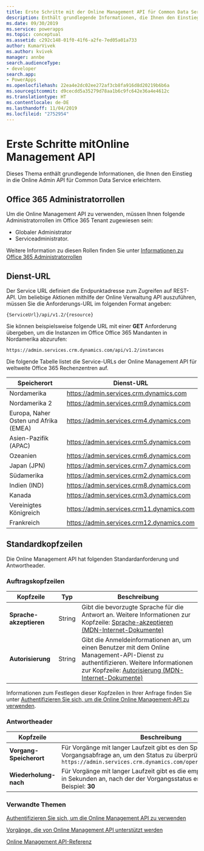 ```yaml
---
title: Erste Schritte mit der Online Management API für Common Data Service| MicrosoftDocs
description: Enthält grundlegende Informationen, die Ihnen den Einstieg in die Online Admin API für Common Data Service erleichtern.
ms.date: 09/30/2019
ms.service: powerapps
ms.topic: conceptual
ms.assetid: c292c148-01f0-41f6-a2fe-7ed05a01a733
author: KumarVivek
ms.author: kvivek
manager: annbe
search.audienceType:
- developer
search.app:
- PowerApps
ms.openlocfilehash: 22ea4e2dc02ee272af3cb8fa916d8d20219b6b6a
ms.sourcegitcommit: d9cecdd5a35279d78aa1b6c9fc642e36a4e4612c
ms.translationtype: HT
ms.contentlocale: de-DE
ms.lasthandoff: 11/04/2019
ms.locfileid: "2752954"
---
```

# <a name="get-started-with-online-management-api"></a>Erste Schritte mitOnline Management API 

Dieses Thema enthält grundlegende Informationen, die Ihnen den Einstieg in die Online Admin API für Common Data Service erleichtern.

## <a name="office-365-admin-roles"></a>Office 365 Administratorrollen

Um die Online Management API zu verwenden, müssen Ihnen folgende Administratorrollen im Office 365 Tenant zugewiesen sein:

- Globaler Administrator
- Serviceadministrator.

Weitere Information zu diesen Rollen finden Sie unter [Informationen zu Office 365 Administratorrollen](https://support.office.com/article/About-Office-365-admin-roles-da585eea-f576-4f55-a1e0-87090b6aaa9d)

## <a name="service-url"></a>Dienst-URL

Der Service URL definiert die Endpunktadresse zum Zugreifen auf REST-API. Um beliebige Aktionen mithilfe der Online Verwaltung API auszuführen, müssen Sie die Anforderungs-URL im folgenden Format angeben:

`{ServiceUrl}/api/v1.2/{resource}`

Sie können beispielsweise folgende URL mit einer **GET** Anforderung übergeben, um die Instanzen im Office Office 365 Mandanten in Nordamerika abzurufen:

`https://admin.services.crm.dynamics.com/api/v1.2/instances`


Die folgende Tabelle listet die Service-URLs der Online Management API für weltweite Office 365 Rechenzentren auf.

|Speicherort | Dienst-URL |
|---------|-------------|
|Nordamerika | https://admin.services.crm.dynamics.com |
|Nordamerika 2 | https://admin.services.crm9.dynamics.com |
|Europa, Naher Osten und Afrika (EMEA) | https://admin.services.crm4.dynamics.com |
|Asien-Pazifik (APAC) | https://admin.services.crm5.dynamics.com |
|Ozeanien | https://admin.services.crm6.dynamics.com |
|Japan (JPN) | https://admin.services.crm7.dynamics.com |
|Südamerika | https://admin.services.crm2.dynamics.com |
|Indien (IND) | https://admin.services.crm8.dynamics.com |
|Kanada | https://admin.services.crm3.dynamics.com |
|Vereinigtes Königreich | https://admin.services.crm11.dynamics.com |
|Frankreich | https://admin.services.crm12.dynamics.com |

## <a name="standard-headers"></a>Standardkopfzeilen

Die Online Management API hat folgenden Standardanforderung und Antwortheader.

### <a name="request-headers"></a>Auftragskopfzeilen

| Kopfzeile | Typ | Beschreibung  |
|--------|------|--------------|
|**Sprache-akzeptieren**|String|Gibt die bevorzugte Sprache für die Antwort an. Weitere Informationen zur Kopfzeile: [Sprache-akzeptieren (MDN-Internet-Dokumente)](https://developer.mozilla.org/docs/Web/HTTP/Headers/Accept-Language)|
|**Autorisierung**|String|Gibt die Anmeldeinformationen an, um einen Benutzer mit dem Online Management-API-Dienst zu authentifizieren. Weitere Informationen zur Kopfzeile: [Autorisierung (MDN-Internet-Dokumente)](https://developer.mozilla.org/docs/Web/HTTP/Headers/Authorization)|

Informationen zum Festlegen dieser Kopfzeilen in Ihrer Anfrage finden Sie unter [Authentifizieren Sie sich, um die Online Online Management-API zu verwenden](authentication.md).

### <a name="response-headers"></a>Antwortheader

| Kopfzeile | Beschreibung  |
|--------|--------------|
|**Vorgang-Speicherort**|Für Vorgänge mit langer Laufzeit gibt es den Speicherort der Vorgangsabfrage an, um den Status zu überprüfen. Beispiel:<br />`https://admin.services.crm.dynamics.com/operations/{operationid}`|
|**Wiederholung-nach**|Für Vorgänge mit langer Laufzeit gibt es die empfohlene Zeitperiode in Sekunden an, nach der der Vorgangsstatus erneut abzufragen ist. Beispiel: **30**|
    
### <a name="related-topics"></a>Verwandte Themen  

[Authentifizieren Sie sich, um die Online Management API zu verwenden](authentication.md)

[Vorgänge, die von Online Management API unterstützt werden](operations-supported.md)

[Online Management API-Referenz](/rest/api/admin.services.crm.dynamics.com)
